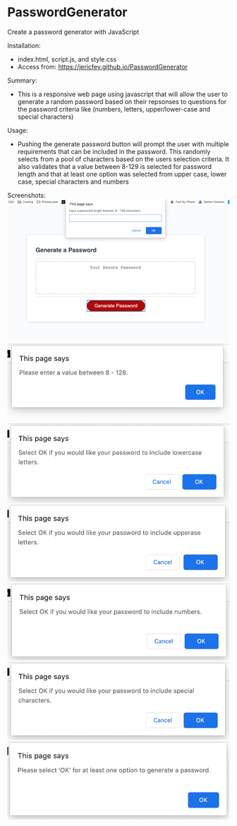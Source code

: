 # PasswordGenerator

Create a password generator with JavaScript

Installation:

- index.html, script.js, and style.css
- Access from: https://jericfey.github.io/PasswordGenerator

Summary:

- This is a responsive web page using javascript that will allow the user to generate a random password based on their repsonses to questions for the password criteria like (numbers, letters, upper/lower-case and special characters)

Usage:

- Pushing the generate password button will prompt the user with multiple requirements that can be included in the password. This randomly selects from a pool of characters based on the users selection criteria. It also validates that a value between 8-129 is selected for password length and that at least one option was selected from upper case, lower case, special characters and numbers



Screenshots:
![PasswordGenerator Screenshot1](./assets/Screenshot1.jpg)
![PasswordGenerator Screenshot2](./assets/Screenshot2.jpg)
![PasswordGenerator Screenshot3](./assets/Screenshot3.jpg)
![PasswordGenerator Screenshot4](./assets/Screenshot4.jpg)
![PasswordGenerator Screenshot5](./assets/Screenshot5.jpg)
![PasswordGenerator Screenshot6](./assets/Screenshot6.jpg)
![PasswordGenerator Screenshot7](./assets/Screenshot7.jpg)

